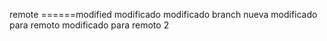 remote
======modified
modificado
modificado branch nueva
modificado para remoto
modificado para remoto 2
